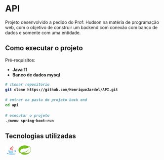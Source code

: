 # API

Projeto desenvolvido a pedido do Prof: Hudson na matéria de programação web, com o objetivo de construir um backend com conexão com banco de dados e somente com uma entidade.

## Como executar o projeto

Pré-requisitos: 

* <strong>Java 11<strong/>
* <strong>Banco de dados mysql<strong/>

```bash
# clonar repositório
git clone https://github.com/HenriqueJardel/API.git

# entrar na pasta do projeto back end
cd api

# executar o projeto
./mvnw spring-boot:run
```

## Tecnologias utilizadas
<div style="display: inline_block;">
  <img align="center" alt="Henri-Java" height="30" width="40" src="https://raw.githubusercontent.com/devicons/devicon/master/icons/java/java-original.svg">
  <img align="center" alt="Henri-Java" height="30" width="40" src="https://raw.githubusercontent.com/devicons/devicon/master/icons/spring/spring-original.svg">
</div>

